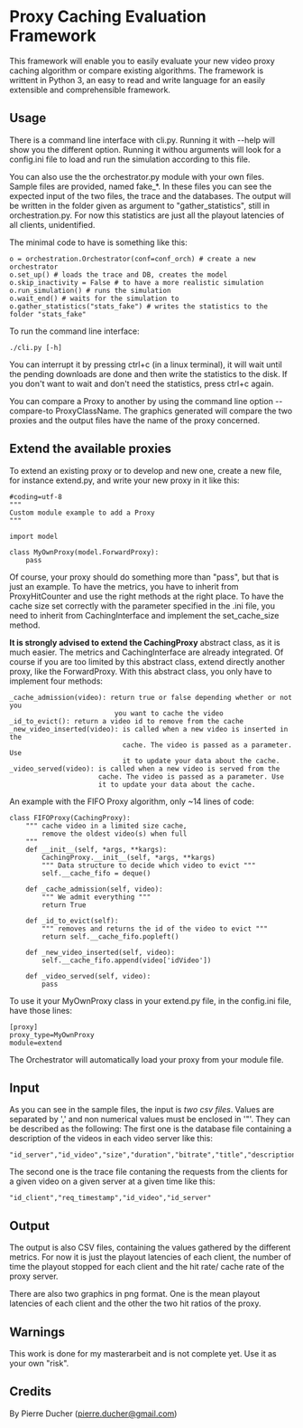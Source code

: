 # Proxy Caching Evaluation Framework

This framework will enable you to easily evaluate your new video proxy caching algorithm or compare existing algorithms. The framework is writtent in Python 3, an easy to read and write language for an easily extensible and comprehensible framework.

## Usage
There is a command line interface with cli.py. Running it with --help will show you the different option. Running it withou arguments will look for a config.ini file to load and run the simulation according to this file.

You can also use the the orchestrator.py module with your own files. Sample files are provided, named fake\_*. In these files you can see the expected input of the two files, the trace and the databases. The output will be written in the folder given as argument to "gather\_statistics", still in orchestration.py. For now this statistics are just all the playout latencies of all clients, unidentified.

The minimal code to have is something like this:

    o = orchestration.Orchestrator(conf=conf_orch) # create a new orchestrator
    o.set_up() # loads the trace and DB, creates the model
    o.skip_inactivity = False # to have a more realistic simulation
    o.run_simulation() # runs the simulation
    o.wait_end() # waits for the simulation to 
    o.gather_statistics("stats_fake") # writes the statistics to the folder "stats_fake"

To run the command line interface:

    ./cli.py [-h]

You can interrupt it by pressing ctrl+c (in a linux terminal), it will wait until the pending downloads are done and then write the statistics to the disk. If you don't want to wait and don't need the statistics, press ctrl+c again.

You can compare a Proxy to another by using the command line option --compare-to ProxyClassName. The graphics generated will compare the two proxies and the output files have the name of the proxy concerned.

## Extend the available proxies

To extend an existing proxy or to develop and new one, create a new file, for instance extend.py, and write your new proxy in it like this:

    #coding=utf-8
    """
    Custom module example to add a Proxy
    """

    import model

    class MyOwnProxy(model.ForwardProxy):
        pass

Of course, your proxy should do something more than "pass", but that is just an example. To have the metrics, you have to inherit from ProxyHitCounter and use the right methods at the right place. To have the cache size set correctly with the parameter specified in the .ini file, you need to inherit from CachingInterface and implement the set\_cache\_size method. 

**It is strongly advised to extend the CachingProxy** abstract class, as it is much easier. The metrics and CachingInterface are already integrated. Of course if you are too limited by this abstract class, extend directly another proxy, like the ForwardProxy. With this abstract class, you only have to implement four methods:
    
    _cache_admission(video): return true or false depending whether or not you 
                              you want to cache the video
    _id_to_evict(): return a video id to remove from the cache
    _new_video_inserted(video): is called when a new video is inserted in the 
                                cache. The video is passed as a parameter. Use 
                                it to update your data about the cache.
    _video_served(video): is called when a new video is served from the 
                          cache. The video is passed as a parameter. Use 
                          it to update your data about the cache.

An example with the FIFO Proxy algorithm, only ~14 lines of code:

    class FIFOProxy(CachingProxy):
        """ cache video in a limited size cache, 
            remove the oldest video(s) when full
        """
        def __init__(self, *args, **kargs):
            CachingProxy.__init__(self, *args, **kargs)
            """ Data structure to decide which video to evict """
            self.__cache_fifo = deque()
    
        def _cache_admission(self, video):
            """ We admit everything """
            return True
    
        def _id_to_evict(self):
            """ removes and returns the id of the video to evict """
            return self.__cache_fifo.popleft()
    
        def _new_video_inserted(self, video):
            self.__cache_fifo.append(video['idVideo'])
        
        def _video_served(self, video):
            pass

To use it your MyOwnProxy class in your extend.py file, in the config.ini file, have those lines:

    [proxy]
    proxy_type=MyOwnProxy
    module=extend

The Orchestrator will automatically load your proxy from your module file.

## Input

As you can see in the sample files, the input is *two csv files*. Values are separated by ',' and non numerical values must be enclosed in '"'. They can be described as the following:
The first one is the database file containing a description of the videos in each video server like this:

    "id_server","id_video","size","duration","bitrate","title","description"
The second one is the trace file contaning the requests from the clients for a given video on a given server at a given time like this:

    "id_client","req_timestamp","id_video","id_server"

## Output

The output is also CSV files, containing the values gathered by the different metrics. For now it is just the playout latencies of each client, the number of time the playout stopped for each client and the hit rate/ cache rate of the proxy server.

There are also two graphics in png format. One is the mean playout latencies of each client and the other the two hit ratios of the proxy.

## Warnings

This work is done for my masterarbeit and is not complete yet. Use it as your own "risk".

## Credits

By Pierre Ducher (pierre.ducher@gmail.com)